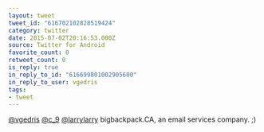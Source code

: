```yaml
---
layout: tweet
tweet_id: "616702102828519424"
category: twitter
date: 2015-07-02T20:16:53.000Z
source: Twitter for Android
favorite_count: 0
retweet_count: 0
is_reply: true
in_reply_to_id: "616699801002905600"
in_reply_to_user: vgedris
tags:
- tweet
---
```


[@vgedris](https://twitter.com/@vgedris) [@c_9](https://twitter.com/@c_9) [@larrylarry](https://twitter.com/@larrylarry) bigbackpack.CA, an email services company. ;)
